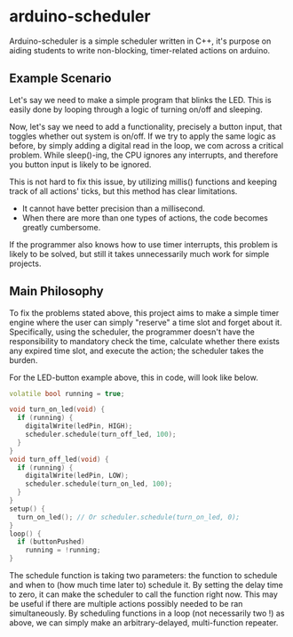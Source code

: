 # arduino-scheduler

Arduino-scheduler is a simple scheduler written in C++, it's purpose on aiding students to write non-blocking, timer-related actions on arduino.

## Example Scenario

Let's say we need to make a simple program that blinks the LED.
This is easily done by looping through a logic of turning on/off and sleeping.

Now, let's say we need to add a functionality, precisely a button input, that toggles whether out system is on/off.
If we try to apply the same logic as before, by simply adding a digital read in the loop, we com across a critical problem.
While sleep()-ing, the CPU ignores any interrupts, and therefore you button input is likely to be ignored.

This is not hard to fix this issue, by utilizing millis() functions and keeping track of all actions' ticks, but this method has clear limitations.

- It cannot have better precision than a millisecond.
- When there are more than one types of actions, the code becomes greatly cumbersome.

If the programmer also knows how to use timer interrupts, this problem is likely to be solved, but still it takes unnecessarily much work for simple projects.

## Main Philosophy

To fix the problems stated above, this project aims to make a simple timer engine where the user can simply "reserve" a time slot and forget about it.
Specifically, using the scheduler, the programmer doesn't have the responsibility to mandatory check the time, calculate whether there exists any expired time slot, and execute the action; the scheduler takes the burden.

For the LED-button example above, this in code, will look like below.

```c++
volatile bool running = true;

void turn_on_led(void) {
  if (running) {
    digitalWrite(ledPin, HIGH);
    scheduler.schedule(turn_off_led, 100);
  }
}
void turn_off_led(void) {
  if (running) {
    digitalWrite(ledPin, LOW);
    scheduler.schedule(turn_on_led, 100);
  }
}
setup() {
  turn_on_led(); // Or scheduler.schedule(turn_on_led, 0);
}
loop() {
  if (buttonPushed)
    running = !running;
}
```

The schedule function is taking two parameters: the function to schedule and when to (how much time later to) schedule it.
By setting the delay time to zero, it can make the scheduler to call the function right now.
This may be useful if there are multiple actions possibly needed to be ran simultaneously.
By scheduling functions in a loop (not necessarily two !) as above, we can simply make an arbitrary-delayed, multi-function repeater.
